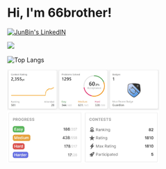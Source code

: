 # Hi, I'm 66brother!
 <a href="https://www.linkedin.com/in/junbin-liang-482556176/"> <img alt="JunBin's LinkedIN" width="40px" src="https://cdn.jsdelivr.net/npm/simple-icons@3.0.1/icons/linkedin.svg" /> </a> 
 
 <img src="https://github.com/SP-XD/SP-XD/blob/main/images/dino.gif?raw=true" />

<img align="right" alt="" width="300px" src="./4.gif" />

![Top Langs](https://github-readme-stats.vercel.app/api/top-langs/?username=JunBinLiang&layout=compact&theme=nord)



 <a href="https://leetcode.com/66brother/">
  <img src="./leetcode.jpg" width="350"/>
</a> 

 <a href="https://binarysearch.com/@/66brother">
  <img src="./binarysearch.jpg" width="350"/>
</a>


